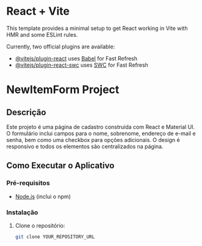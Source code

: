 # React + Vite

This template provides a minimal setup to get React working in Vite with HMR and some ESLint rules.

Currently, two official plugins are available:

- [@vitejs/plugin-react](https://github.com/vitejs/vite-plugin-react/blob/main/packages/plugin-react/README.md) uses [Babel](https://babeljs.io/) for Fast Refresh
- [@vitejs/plugin-react-swc](https://github.com/vitejs/vite-plugin-react-swc) uses [SWC](https://swc.rs/) for Fast Refresh
# NewItemForm Project

## Descrição

Este projeto é uma página de cadastro construída com React e Material UI. O formulário inclui campos para o nome, sobrenome, endereço de e-mail e senha, bem como uma checkbox para opções adicionais. O design é responsivo e todos os elementos são centralizados na página.

## Como Executar o Aplicativo

### Pré-requisitos

- [Node.js](https://nodejs.org/) (inclui o npm)

### Instalação

1. Clone o repositório:

   ```bash
   git clone YOUR_REPOSITORY_URL

